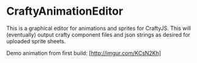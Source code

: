 # CraftyAnimationEditor
This is a graphical editor for animations and sprites for CraftyJS. This will (eventually) output crafty component files and json strings as desired for uploaded sprite sheets.


Demo animation from first build:
[http://imgur.com/KCsN2Kh]
